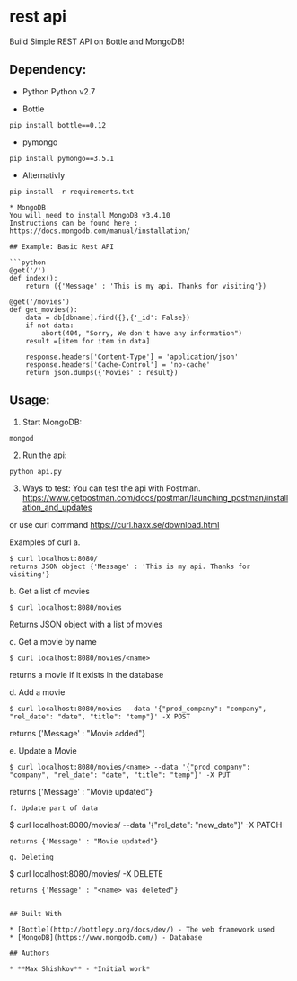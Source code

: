 # rest api
Build Simple REST API on Bottle and MongoDB!

## Dependency:

* Python
Python v2.7

* Bottle
```
pip install bottle==0.12
```

* pymongo
```
pip install pymongo==3.5.1
```

* Alternativly
```
pip install -r requirements.txt

* MongoDB
You will need to install MongoDB v3.4.10 
Instructions can be found here : https://docs.mongodb.com/manual/installation/

## Example: Basic Rest API

```python
@get('/')
def index():
    return ({'Message' : 'This is my api. Thanks for visiting'})

@get('/movies')
def get_movies():
    data = db[dbname].find({},{'_id': False})
    if not data:
        abort(404, "Sorry, We don't have any information")
    result =[item for item in data]

    response.headers['Content-Type'] = 'application/json'
    response.headers['Cache-Control'] = 'no-cache'
    return json.dumps({'Movies' : result})
```


## Usage:
1. Start MongoDB:
```
mongod
```

2. Run the api:

```
python api.py
```

3. Ways to test:
You can test the api with Postman.
https://www.getpostman.com/docs/postman/launching_postman/installation_and_updates

or use curl command
https://curl.haxx.se/download.html

Examples of curl
a.
```
$ curl localhost:8080/ 
returns JSON object {'Message' : 'This is my api. Thanks for visiting'}
```

b. Get a list of movies

```
$ curl localhost:8080/movies

```

Returns JSON object with a list of movies

c. Get a movie by name

```
$ curl localhost:8080/movies/<name> 

```
returns a movie if it exists in the database

d. Add a movie
```
$ curl localhost:8080/movies --data '{"prod_company": "company", "rel_date": "date", "title": "temp"}' -X POST
```
returns {'Message' : "Movie added"}

e. Update a Movie
```
$ curl localhost:8080/movies/<name> --data '{"prod_company": "company", "rel_date": "date", "title": "temp"}' -X PUT
```
returns {'Message' : "Movie updated"}

```
f. Update part of data
```
$ curl localhost:8080/movies/<name> --data '{"rel_date": "new_date"}' -X PATCH
```
returns {'Message' : "Movie updated"}

g. Deleting

```
$ curl localhost:8080/movies/<name> -X DELETE

```
returns {'Message' : "<name> was deleted"}


## Built With

* [Bottle](http://bottlepy.org/docs/dev/) - The web framework used
* [MongoDB](https://www.mongodb.com/) - Database

## Authors

* **Max Shishkov** - *Initial work*
